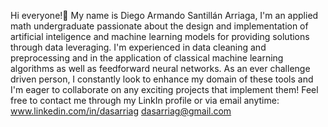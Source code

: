 Hi everyone!👋 My name is Diego Armando Santillán Arriaga, I'm an applied math undergraduate passionate about the design and implementation
of artificial inteligence and machine learning models for providing solutions through data leveraging. I'm experienced in data cleaning and preprocessing 
and in the application of classical machine learning algorithms as well as feedforward neural networks. As an ever challenge driven person, I constantly 
look to enhance my domain of these tools and I'm eager to collaborate on any exciting projects that implement them! 
Feel free to contact me through my LinkIn profile or via email anytime:
www.linkedin.com/in/dasarriag
dasarriag@gmail.com
